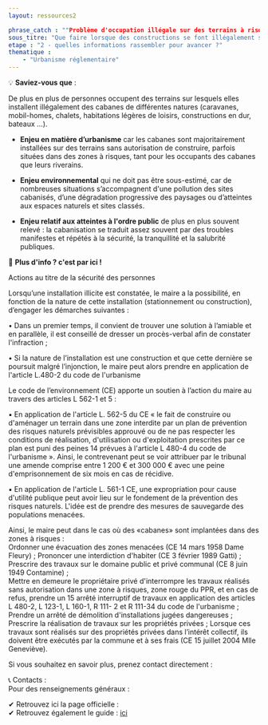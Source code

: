 ```yaml
---
layout: ressources2

phrase_catch : ""Problème d'occupation illégale sur des terrains à risques ? il existe des solutions !""
sous_titre: "Que faire lorsque des constructions se font illégalement sur des terrains à risques"
etape : "2 - quelles informations rassembler pour avancer ?"
thematique :
    - "Urbanisme réglementaire"
---
```

  
💡 **Saviez-vous que** :  

De plus en plus de personnes occupent des terrains sur lesquels elles installent illégalement des cabanes de différentes natures (caravanes, mobil-homes, chalets, habitations légères de loisirs, constructions en dur, bateaux …). 

- **Enjeu en matière d’urbanisme** car les cabanes sont majoritairement installées sur des terrains sans autorisation de construire, parfois situées dans des zones à risques, tant pour les occupants des cabanes que leurs riverains.


- **Enjeu environnemental** qui ne doit pas être sous-estimé, car de nombreuses situations s’accompagnent d'une pollution des sites cabanisés, d’une dégradation progressive des paysages ou d’atteintes aux espaces naturels et sites classés. 


- **Enjeu relatif aux atteintes à l'ordre public** de plus en plus souvent relevé : la cabanisation se traduit assez souvent par des troubles manifestes et répétés à la sécurité, la tranquillité et la salubrité publiques. 


🚀 **Plus d'info ? c'est par ici !**  
  
Actions au titre de la sécurité des personnes

Lorsqu’une installation illicite est constatée, le maire a la possibilité, en fonction de la nature de cette installation (stationnement ou construction), d’engager les démarches suivantes : 

• Dans un premier temps, il convient de trouver une solution à l’amiable et en parallèle, il est conseillé de dresser un procès-verbal afin de constater l'infraction ; 

• Si la nature de l’installation est une construction et que cette dernière se poursuit malgré l’injonction, le maire peut alors prendre en application de l'article L.480-2 du code de l'urbanisme

Le code de l’environnement (CE) apporte un soutien à l’action du maire au travers des articles L 562-1 et 5 : 

▪  En application de l'article L. 562-5 du CE « le fait de construire ou d'aménager un terrain dans une zone interdite par un plan de prévention des risques naturels prévisibles approuvé ou de ne pas respecter les conditions de réalisation, d'utilisation ou d'exploitation prescrites par ce plan est puni des peines 14 prévues à l'article L 480-4 du code de l'urbanisme ». Ainsi, le contrevenant peut se voir attribuer par le tribunal une amende comprise entre 1 200 € et 300 000 € avec une peine d'emprisonnement de six mois en cas de récidive. 

▪  En application de l'article L. 561-1 CE, une expropriation pour cause d'utilité publique peut avoir lieu sur le fondement de la prévention des risques naturels. L'idée est de prendre des mesures de sauvegarde des populations menacées.

Ainsi, le maire peut dans le cas où des «cabanes» sont implantées dans des zones à risques :  
Ordonner une évacuation des zones menacées (CE 14 mars 1958 Dame Fleury) ;  Prononcer une interdiction d'habiter (CE 3 février 1989 Gatti) ; 
Prescrire des travaux sur le domaine public et privé communal (CE 8 juin 1949 Contamine) ;  
Mettre en demeure le propriétaire privé d'interrompre les travaux réalisés sans autorisation dans une zone à risques, zone rouge du PPR, et en cas de refus, prendre un 15 arrêté interruptif de travaux en application des articles L 480-2, L 123-1, L 160-1, R 111- 2 et R 111-34 du code de l'urbanisme ;  
Prendre un arrêté de démolition d'installations jugées dangereuses ;  Prescrire la réalisation de travaux sur les propriétés privées ; Lorsque ces travaux sont réalisés sur des propriétés privées dans l’intérêt collectif, ils doivent être exécutés par la commune et à ses frais (CE 15 juillet 2004 Mlle Geneviève). 



Si vous souhaitez en savoir plus, prenez contact directement : 
  
📞 Contacts :    
Pour des renseignements généraux : 


✔ Retrouvez ici la page officielle :   
✔ Retrouvez également le guide : [ici]() 
